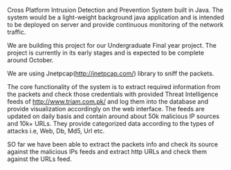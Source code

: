 Cross Platform Intrusion Detection and Prevention System built in Java. The system would be a light-weight background java application and is intended to be deployed on server and provide continuous monitoring of the network traffic. 

We are building this project for our Undergraduate Final year project. 
The project is currently in its early stages and is expected to be complete around October.

We are using Jnetpcap(http://jnetpcap.com/) library to sniff the packets. 

The core functionality of the system is to extract required information from the packets and check those credentials with provided Threat Intelligence feeds of http://www.triam.com.pk/ and log them into the database and provide visualization accordingly on the web interface.
The feeds are updated on daily basis and contain around about 50k malicious IP sources and 10k+ URLs. They provide categorized data according to the types of attacks i.e, Web, Db, Md5, Url etc.

SO far we have been able to extract the packets info and check its source against the malicious IPs feeds and extract http URLs and check them against the URLs feed.
